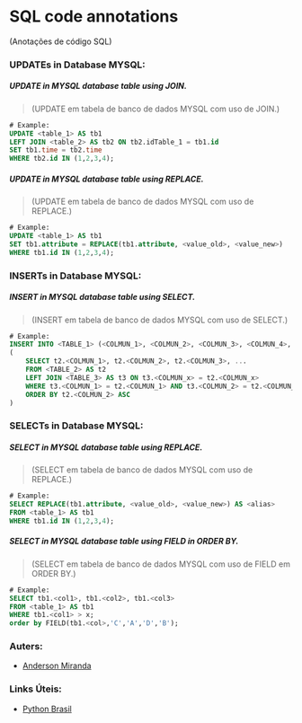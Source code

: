# **SQL code annotations**
(Anotações de código SQL)

### UPDATEs in Database MYSQL:

##### UPDATE in MYSQL database table using JOIN.
>(UPDATE em tabela de banco de dados MYSQL com uso de JOIN.)
~~~sql
# Example:
UPDATE <table_1> AS tb1
LEFT JOIN <table_2> AS tb2 ON tb2.idTable_1 = tb1.id
SET tb1.time = tb2.time
WHERE tb2.id IN (1,2,3,4);
~~~

##### UPDATE in MYSQL database table using REPLACE.
>(UPDATE em tabela de banco de dados MYSQL com uso de REPLACE.)
~~~sql
# Example:
UPDATE <table_1> AS tb1 
SET tb1.attribute = REPLACE(tb1.attribute, <value_old>, <value_new>)
WHERE tb1.id IN (1,2,3,4);
~~~

### INSERTs in Database MYSQL:

##### INSERT in MYSQL database table using SELECT.
>(INSERT em tabela de banco de dados MYSQL com uso de SELECT.)
~~~sql
# Example:
INSERT INTO <TABLE_1> (<COLMUN_1>, <COLMUN_2>, <COLMUN_3>, <COLMUN_4>, <COLMUN_5>, <COLMUN_6>)
(
	SELECT t2.<COLMUN_1>, t2.<COLMUN_2>, t2.<COLMUN_3>, ... 
	FROM <TABLE_2> AS t2
	LEFT JOIN <TABLE_3> AS t3 ON t3.<COLMUN_x> = t2.<COLMUN_x>
	WHERE t3.<COLMUN_1> = t2.<COLMUN_1> AND t3.<COLMUN_2> = t2.<COLMUN_2>
	ORDER BY t2.<COLMUN_2> ASC
)
~~~

### SELECTs in Database MYSQL:

##### SELECT in MYSQL database table using REPLACE.
>(SELECT em tabela de banco de dados MYSQL com uso de REPLACE.)
~~~sql
# Example:
SELECT REPLACE(tb1.attribute, <value_old>, <value_new>) AS <alias>
FROM <table_1> AS tb1 
WHERE tb1.id IN (1,2,3,4);
~~~

##### SELECT in MYSQL database table using FIELD in ORDER BY.
>(SELECT em tabela de banco de dados MYSQL com uso de FIELD em ORDER BY.)
~~~sql
# Example:
SELECT tb1.<col1>, tb1.<col2>, tb1.<col3>
FROM <table_1> AS tb1 
WHERE tb1.<col1> > x;
order by FIELD(tb1.<col>,'C','A','D','B');
~~~

### **Auters**:

- [Anderson Miranda](https://github.com/aluipio)

### **Links Úteis**:

- [Python Brasil](https://python.org.br/)
